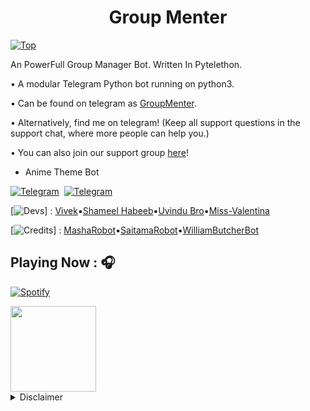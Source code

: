<h1 align="center">Group Menter</h1>

[![Top](https://github.com/halfrost/halfrost/blob/master/icons/header_.png)](https://github.com/TeamGroupMenter)

An PowerFull Group Manager Bot. Written In Pytelethon.

• A modular Telegram Python bot running on python3.

• Can be found on telegram as [GroupMenter](https://t.me/GroupMenterRoBot).

• Alternatively, find me on telegram! (Keep all support questions in the support chat, where more people can help you.)

• You can also join our support group [here](https://t.me/GroupMenterGroup)!

- Anime Theme Bot

[![Telegram](https://img.shields.io/badge/Channel-003245?style=flat&labelColor=224242&logoColor=white&for-the-badge&logo=telegram)](https://t.me/GroupMenterUpdates)&nbsp; [![Telegram](https://img.shields.io/badge/Support-003245?style=flat&labelColor=224242&logoColor=white&for-the-badge&logo=telegram)](https://t.me/GroupMenterGroup)&nbsp;

[![Devs](https://img.shields.io/badge/Devs-003245?style=flat&labelColor=224242&logoColor=white&for-the-badge&logo=github)] : [Vivek](https://github.com/Vivek-TP)▪[Shameel Habeeb](https://github.com/shamilhabeebnelli)▪[Uvindu Bro](https://github.com/UvinduBro)▪[Miss-Valentina](https://github.com/Miss-Valentina)

[![Credits](https://img.shields.io/badge/Credits-ff0000?style=flat&labelColor=224242&logoColor=white&for-the-badge&logo=github)] : [MashaRobot](https://github.com/Mr-Dark-Prince/MashaRoBot)▪[SaitamaRobot](https://github.com/AnimeKaizoku/SaitamaRobot)▪[WilliamButcherBot](https://github.com/thehamkercat/WilliamButcherBot)

## Playing Now : 🎧  <!--img src="https://media.giphy.com/media/kC8QA2OYWOADK0e1Uk/giphy.gif" width="30" style="padding-top: 10px;" -->

<!--img alt="Spotify" src="https://spotify-readme.sp-xd.vercel.app/api/spotify" href="https://open.spotify.com/user/somnathpaul" &count_private=true&bg_color=904e99&title_color=fff&text_color=fff&icon_color=f2f2f2-->

[![Spotify](https://spotify-readme.sp-xd.vercel.app/api/spotify)](https://open.spotify.com/user/somnathpaul) <br>

<!--https://media2.giphy.com/media/M9kgjEsLG6LMbYC9dl/giphy.gif -->

<img height="137px" src="https://github-readme-stats.vercel.app/api?username=spechide&hide_border=true&hide_title=true&include_all_commits=true&count_private=true&show_icons=true&title_color=7A7ADB&icon_color=2234AE&text_color=D3D3D3&bg_color=0,000000,130F40"/>

<details><summary>Disclaimer</summary>
<p>

Licensed under [GNU General Public Lice v3.0.](https://github.com/TeamGroupMenter/GroupMenter/blob/main/LICENSE)
Selling The Codes To Other People For Money Is *Strictly Prohibited*.
</details>
